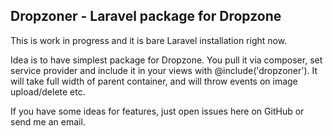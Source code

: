 ## Dropzoner - Laravel package for Dropzone 

This is work in progress and it is bare Laravel installation right now.

Idea is to have simplest package for Dropzone. You pull it via composer, set service provider and include it in your views with @include('dropzoner'). 
It will take full width of parent container, and will throw events on image upload/delete etc. 

If you have some ideas for features, just open issues here on GitHub or send me an email.
